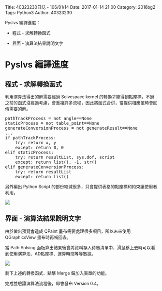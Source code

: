 Title: 40323230日誌 - 106/01/14
Date: 2017-01-14 21:00
Category: 2016bg2
Tags: Python3
Author: 40323230

Pyslvs 編譯進度：

* 程式 - 求解轉換函式

* 界面 - 演算法結果說明文字

<!-- PELICAN_END_SUMMARY -->

Pyslvs 編譯進度
===

程式 - 求解轉換函式
---

利用演算法得出的解需要經過 Solvespace kernel 的轉換才能得到點座標，不過之前的函式沒經過考慮，會重複許多流程，因此將函式合併，當提供相應值時會回傳需要的解。

<pre class="brush: python">
pathTrackProcess = not angle==None
staticProcess = not table_point==None
generateConversionProcess = not generateResult==None
...
if pathTrackProcess:
    try: return x, y
    except: return 0, 0
elif staticProcess:
    try: return resultList, sys.dof, script
    except: return list(), -1, str()
elif generateConversionProcess:
    try: return resultList
    except: return list()
</pre>

另外編出 Python Script 的部份縮減很多，只會提供表格的點座標和約束讓使用者利用。

![](https://raw.githubusercontent.com/coursemdetw/project_site_files/gh-pages/files/2016spring/g2/Python_solvespace/0114_01.jpg)

界面 - 演算法結果說明文字
---

由於做出預覽會造成 QPaint 畫布需要處理很多項目，所以未來使用 QGraphicsView 畫布時再補回去。

當 Path Solving 面板算出結果後會將資料存入待審清單中，滑鼠移上去時可以看到使用演算法、AD點座標、運算時間等等數據。

![](https://raw.githubusercontent.com/coursemdetw/project_site_files/gh-pages/files/2016spring/g2/Python_solvespace/0114_02.jpg)

剩下上述的轉換函式、點擊 Merge 鈕加入表單的功能。

完成並驗證演算法流程後，即會發布 Version 0.4。